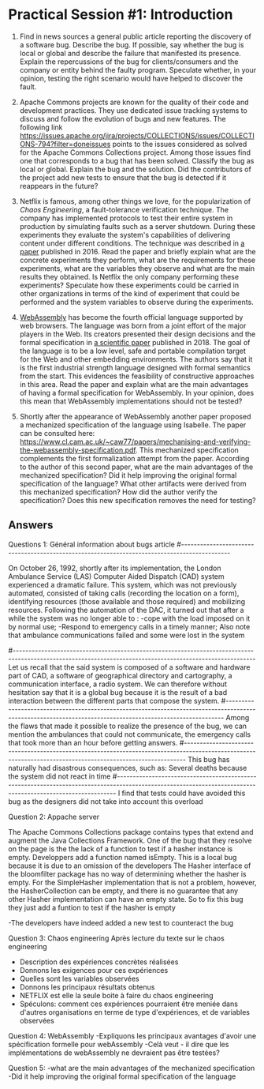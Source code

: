 # Practical Session #1: Introduction

1. Find in news sources a general public article reporting the discovery of a software bug. Describe the bug. If possible, say whether the bug is local or global and describe the failure that manifested its presence. Explain the repercussions of the bug for clients/consumers and the company or entity behind the faulty program. Speculate whether, in your opinion, testing the right scenario would have helped to discover the fault.

2. Apache Commons projects are known for the quality of their code and development practices. They use dedicated issue tracking systems to discuss and follow the evolution of bugs and new features. The following link https://issues.apache.org/jira/projects/COLLECTIONS/issues/COLLECTIONS-794?filter=doneissues points to the issues considered as solved for the Apache Commons Collections project. Among those issues find one that corresponds to a bug that has been solved. Classify the bug as local or global. Explain the bug and the solution. Did the contributors of the project add new tests to ensure that the bug is detected if it reappears in the future?

3. Netflix is famous, among other things we love, for the popularization of *Chaos Engineering*, a fault-tolerance verification technique. The company has implemented protocols to test their entire system in production by simulating faults such as a server shutdown. During these experiments they evaluate the system's capabilities of delivering content under different conditions. The technique was described in [a paper](https://arxiv.org/ftp/arxiv/papers/1702/1702.05843.pdf) published in 2016. Read the paper and briefly explain what are the concrete experiments they perform, what are the requirements for these experiments, what are the variables they observe and what are the main results they obtained. Is Netflix the only company performing these experiments? Speculate how these experiments could be carried in other organizations in terms of the kind of experiment that could be performed and the system variables to observe during the experiments.

4. [WebAssembly](https://webassembly.org/) has become the fourth official language supported by web browsers. The language was born from a joint effort of the major players in the Web. Its creators presented their design decisions and the formal specification in [a scientific paper](https://people.mpi-sws.org/~rossberg/papers/Haas,%20Rossberg,%20Schuff,%20Titzer,%20Gohman,%20Wagner,%20Zakai,%20Bastien,%20Holman%20-%20Bringing%20the%20Web%20up%20to%20Speed%20with%20WebAssembly.pdf) published in 2018. The goal of the language is to be a low level, safe and portable compilation target for the Web and other embedding environments. The authors say that it is the first industrial strength language designed with formal semantics from the start. This evidences the feasibility of constructive approaches in this area. Read the paper and explain what are the main advantages of having a formal specification for WebAssembly. In your opinion, does this mean that WebAssembly implementations should not be tested? 

5.  Shortly after the appearance of WebAssembly another paper proposed a mechanized specification of the language using Isabelle. The paper can be consulted here: https://www.cl.cam.ac.uk/~caw77/papers/mechanising-and-verifying-the-webassembly-specification.pdf. This mechanized specification complements the first formalization attempt from the paper. According to the author of this second paper, what are the main advantages of the mechanized specification? Did it help improving the original formal specification of the language? What other artifacts were derived from this mechanized specification? How did the author verify the specification? Does this new specification removes the need for testing?

## Answers
Questions 1: Général information about bugs article
#---------------------------------------------------------------------------------------------
   
On October 26, 1992, shortly after its implementation, the London Ambulance Service (LAS) Computer Aided Dispatch (CAD) system experienced a dramatic failure. 
This system, which was not previously automated, consisted of taking calls (recording the location on a form), identifying resources (those available and those required) and mobilizing resources. 
Following the automation of the DAC, it turned out that after a while the system was no longer able to :
	-cope with the load imposed on it by normal use;
	-Respond to emergency calls in a timely manner;
Also note that ambulance communications failed and some were lost in the system

#----------------------------------------------------------------------------------------------------------------------------------------------------------
Let us recall that the said system is composed of a software and hardware part of CAD, a software of geographical directory and cartography, a communication interface, a radio system. We can therefore without hesitation say that it is a global bug because it is the result of a bad interaction between the different parts that compose the system.
#----------------------------------------------------------------------------------------------------------------------------------------------------------- 
Among the flaws that made it possible to realize the presence of the bug, we can mention the ambulances that could not communicate, the emergency calls that took more than an hour before getting answers.
#------------------------------------------------------------------------------------------------------------------------------------------------------------
This bug has naturally had disastrous consequences, such as: Several deaths because the system did not react in time
#------------------------------------------------------------------------------------------------------------------------------------------------------------
I find that tests could have avoided this bug as the designers did not take into account this overload

Question 2: Appache server

The Apache Commons Collections package contains types that extend and augment the Java Collections Framework.
One of the bug that they resolve on the page is the the lack of a function to test if a hasher instance is empty.
Developpers add a function named isEmpty. This is a local bug because it is due to an omission of the developers
The Hasher interface of the bloomfilter package has no way of determining whether the hasher is empty. For the SimpleHasher implementation that is not a problem, however, the HasherCollection can be empty, and there is no guarantee that any other Hasher implementation can have an empty state. So to fix  this bug they just add a funtion to test if the hasher is empty

 -The developers have indeed added a new test to counteract the bug
 
Question 3: Chaos engineering
Après lecture du texte sur le chaos engineering
- Description des expériences concrètes réalisées
- Donnons les exigences pour ces expériences
- Quelles sont les variables observées
- Donnons les principaux résultats obtenus
- NETFLIX est elle la seule boite à faire du chaos engineering
- Spéculons: comment ces expériences pourraient être meniée dans d'autres organisations en terme de type d'expériences, et de variables observées

Question 4: WebAssembly
   -Expliquons les principaux avantages d'avoir une spécification formelle pour webAssembly 
   -Celà veut - il dire que les implémentations de webAssembly ne devraient pas être testées?

Question 5: 
-what are the main advantages of the mechanized specification
-Did it help improving the original formal specification of the language
